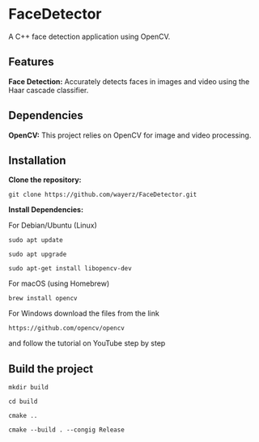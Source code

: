 # FaceDetector

A C++ face detection application using OpenCV.

## Features

**Face Detection:**  Accurately detects faces in images and video using the Haar cascade classifier. 

## Dependencies

**OpenCV:**  This project relies on OpenCV for image and video processing.

## Installation

**Clone the repository:**
```
git clone https://github.com/wayerz/FaceDetector.git
```
**Install Dependencies:**

For Debian/Ubuntu (Linux)
```
sudo apt update
```
```
sudo apt upgrade
```
```
sudo apt-get install libopencv-dev
```

For macOS (using Homebrew)
```
brew install opencv
```

For Windows
download the files from the link
```
https://github.com/opencv/opencv
```
and follow the tutorial on YouTube step by step

## Build the project
```
mkdir build
```
```
cd build
```
```
cmake ..
```
```
cmake --build . --congig Release
```
